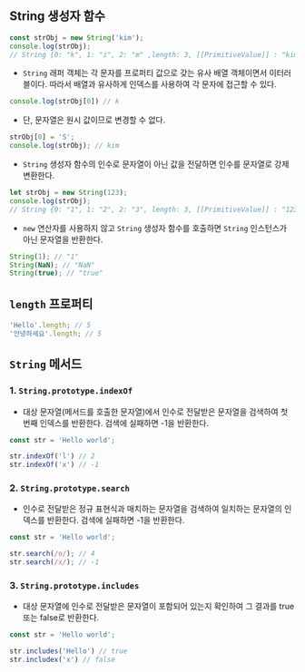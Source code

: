## String 생성자 함수


```jsx
const strObj = new String('kim');
console.log(strObj); 
// String {0: "k", 1: "i", 2: "m" ,length: 3, [[PrimitiveValue]] : "kim"}
```

- `String` 래퍼 객체는 각 문자를 프로퍼티 값으로 갖는 유사 배열 객체이면서 이터러블이다. 따라서 배열과 유사하게 인덱스를 사용하여 각 문자에 접근할 수 있다.

```jsx
console.log(strObj[0]) // k
```

- 단, 문자열은 원시 값이므로 변경할 수 없다.

```jsx
strObj[0] = 'S';
console.log(strObj); // kim
```

- `String` 생성자 함수의 인수로 문자열이 아닌 값을 전달하면 인수를 문자열로 강제 변환한다.

```jsx
let strObj = new String(123);
console.log(strObj);
// String {0: "1", 1: "2", 2: "3", length: 3, [[PrimitiveValue]] : "123"}
```

- `new` 연산자를 사용하지 않고 `String` 생성자 함수를 호출하면 `String` 인스턴스가 아닌 문자열을 반환한다.

```jsx
String(1); // "1"
String(NaN); // "NaN"
String(true); // "true"
```

## `length` 프로퍼티


```jsx
'Hello'.length; // 5
'안녕하세요'.length; // 5
```

## `String` 메서드


### 1. `String.prototype.indexOf`

- 대상 문자열(메서드를 호출한 문자열)에서 인수로 전달받은 문자열을 검색하여 첫 번째 인덱스를 반환한다. 검색에 실패하면 -1을 반환한다.

```jsx
const str = 'Hello world';

str.indexOf('l') // 2
str.indexOf('x') // -1
```

### 2. `String.prototype.search`

- 인수로 전달받은 정규 표현식과 매치하는 문자열을 검색하여 일치하는 문자열의 인덱스를 반환한다. 검색에 실패하면 -1을 반환한다.

```jsx
const str = 'Hello world';

str.search(/o/); // 4
str.search(/x/); // -1
```

### 3. `String.prototype.includes`

- 대상 문자열에 인수로 전달받은 문자열이 포함되어 있는지 확인하여 그 결과를 true 또는 false로 반환한다.

```jsx
const str = 'Hello world';

str.includes('Hello') // true
str.includex('x') // false
```